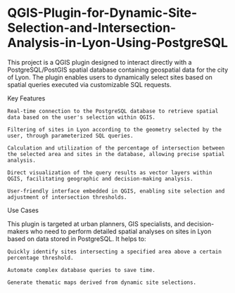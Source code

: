 # QGIS-Plugin-for-Dynamic-Site-Selection-and-Intersection-Analysis-in-Lyon-Using-PostgreSQL
This project is a QGIS plugin designed to interact directly with a PostgreSQL/PostGIS spatial database containing geospatial data for the city of Lyon. The plugin enables users to dynamically select sites based on spatial queries executed via customizable SQL requests.

Key Features

    Real-time connection to the PostgreSQL database to retrieve spatial data based on the user's selection within QGIS.

    Filtering of sites in Lyon according to the geometry selected by the user, through parameterized SQL queries.

    Calculation and utilization of the percentage of intersection between the selected area and sites in the database, allowing precise spatial analysis.

    Direct visualization of the query results as vector layers within QGIS, facilitating geographic and decision-making analysis.

    User-friendly interface embedded in QGIS, enabling site selection and adjustment of intersection thresholds.

Use Cases

This plugin is targeted at urban planners, GIS specialists, and decision-makers who need to perform detailed spatial analyses on sites in Lyon based on data stored in PostgreSQL. It helps to:

    Quickly identify sites intersecting a specified area above a certain percentage threshold.

    Automate complex database queries to save time.

    Generate thematic maps derived from dynamic site selections.
